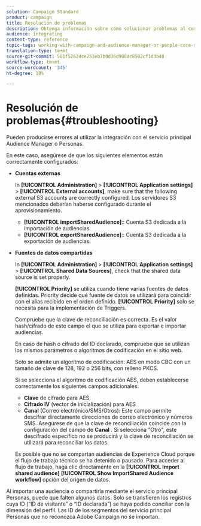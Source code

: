 ```yaml
---
solution: Campaign Standard
product: campaign
title: Resolución de problemas
description: Obtenga información sobre cómo solucionar problemas al compartir recursos.
audience: integrating
content-type: reference
topic-tags: working-with-campaign-and-audience-manager-or-people-core-service
translation-type: tm+mt
source-git-commit: 501f52624ce253eb7b0d36d908ac8502cf1d3b48
workflow-type: tm+mt
source-wordcount: '345'
ht-degree: 18%

---
```



# Resolución de problemas{#troubleshooting}

Pueden producirse errores al utilizar la integración con el servicio principal Audience Manager o Personas.

En este caso, asegúrese de que los siguientes elementos están correctamente configurados:

* **Cuentas externas**

   In **[!UICONTROL Administration]** > **[!UICONTROL Application settings]** > **[!UICONTROL External accounts]**, make sure that the following external S3 accounts are correctly configured. Los servidores S3 mencionados deberían haberse configurado durante el aprovisionamiento.

   * **[!UICONTROL importSharedAudience]**:: Cuenta S3 dedicada a la importación de audiencias.
   * **[!UICONTROL exportSharedAudience]**:: Cuenta S3 dedicada a la exportación de audiencias.

* **Fuentes de datos compartidas**

   In **[!UICONTROL Administration]** > **[!UICONTROL Application settings]** > **[!UICONTROL Shared Data Sources]**, check that the shared data source is set properly.

   **[!UICONTROL Priority]** se utiliza cuando tiene varias fuentes de datos definidas. Priority decide qué fuente de datos se utilizará para coincidir con el alias recibido en el orden definido. **[!UICONTROL Priority]** solo se necesita para la implementación de Triggers.

   Compruebe que la clave de reconciliación es correcta. Es el valor hash/cifrado de este campo el que se utiliza para exportar e importar audiencias.

   En caso de hash o cifrado del ID declarado, compruebe que se utilizan los mismos parámetros o algoritmos de codificación en el sitio web.

   Solo se admite un algoritmo de codificación: AES en modo CBC con un tamaño de clave de 128, 192 o 256 bits, con relleno PKCS.

   Si se selecciona el algoritmo de codificación AES, deben establecerse correctamente los siguientes campos adicionales:

   * **Clave** de cifrado para AES
   * **Cifrado IV** (vector de inicialización) para AES
   * **Canal** (Correo electrónico/SMS/Otros): Este campo permite descifrar directamente direcciones de correo electrónico y números SMS. Asegúrese de que la clave de reconciliación coincide con la configuración del campo de **Canal** . Si selecciona &quot;Otro&quot;, este descifrado específico no se producirá y la clave de reconciliación se utilizará para reconciliar los datos.

   Es posible que no se compartan audiencias de Experience Cloud porque el flujo de trabajo técnico se ha detenido o pausado. Para acceder al flujo de trabajo, haga clic directamente en la **[!UICONTROL Import shared audience]** **[!UICONTROL Show ImportShared Audience workflow]** opción del origen de datos.

Al importar una audiencia o compartirla mediante el servicio principal Personas, puede que falten algunos datos. Solo se transfieren los registros cuya ID (“ID de visitante” o “ID declarada”) se haya podido conciliar con la dimensión del perfil. Las ID de los segmentos del servicio principal Personas que no reconozca Adobe Campaign no se importan.
